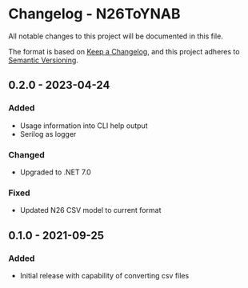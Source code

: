 # Changelog - N26ToYNAB
All notable changes to this project will be documented in this file.

The format is based on [Keep a Changelog](https://keepachangelog.com/en/1.0.0/),
and this project adheres to [Semantic Versioning](https://semver.org/spec/v2.0.0.html).

## 0.2.0 - 2023-04-24

### Added
- Usage information into CLI help output
- Serilog as logger

### Changed
- Upgraded to .NET 7.0

### Fixed
- Updated N26 CSV model to current format

## 0.1.0 - 2021-09-25
### Added
- Initial release with capability of converting csv files